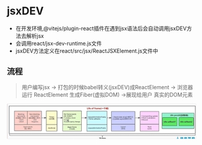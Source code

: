# jsxDEV

- 在开发环境,@vitejs/plugin-react插件在遇到jsx语法后会自动调用jsxDEV方法去解析jsx
- 会调用react/jsx-dev-runtime.js文件
- jsxDEV方法定义在react/src/jsx/ReactJSXElement.js文件中

## 流程

> 用户编写jsx -> 打包的时候babel转义(jsxDEV)成ReactElement -> 浏览器运行 ReactElement 生成Fiber(虚拟DOM) ->展现给用户 真实的DOM元素

![Alt text](image.png)

